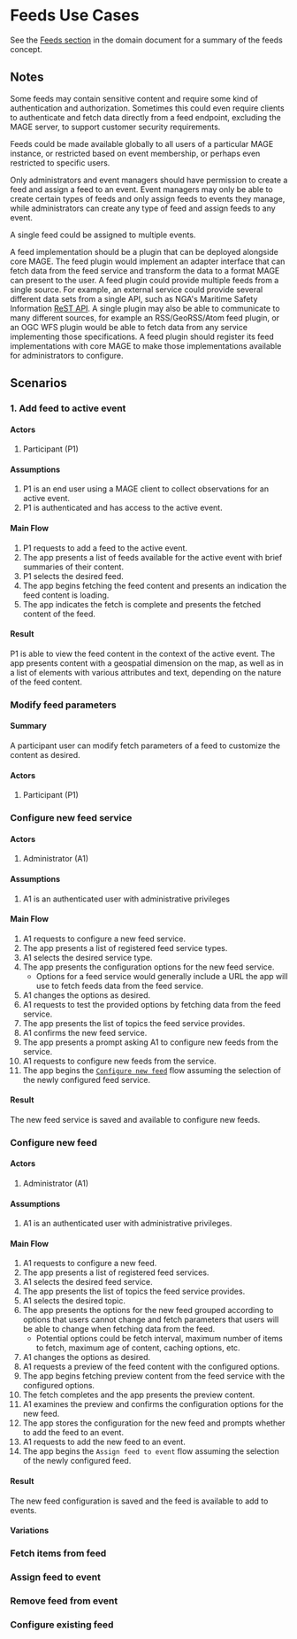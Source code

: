 # Feeds Use Cases

See the [Feeds section](../domain.md#feeds) in the domain document for a summary of the feeds concept.

## Notes
Some feeds may contain sensitive content and require some kind of authentication and authorization.  Sometimes this could even require clients to authenticate and fetch data directly from a feed endpoint, excluding the MAGE server, to support customer security requirements.

Feeds could be made available globally to all users of a particular MAGE instance, or restricted based on event membership, or perhaps even restricted to specific users.

Only administrators and event managers should have permission to create a feed and assign a feed to an event.  Event managers may only be able to create certain types of feeds and only assign feeds to events they manage, while administrators can create any type of feed and assign feeds to any event.

A single feed could be assigned to multiple events.

A feed implementation should be a plugin that can be deployed alongside core MAGE.  The feed plugin would implement an adapter interface that can fetch data from the feed service and transform the data to a format MAGE can present to the user.  A feed plugin could provide multiple feeds from a single source.  For example, an external service could provide several different data sets from a single API, such as NGA's Maritime Safety Information [ReST API](https://msi.nga.mil/api/swagger-ui.html).  A single plugin may also be able to communicate to many different sources, for example an RSS/GeoRSS/Atom feed plugin, or an OGC WFS plugin would be able to fetch data from any service implementing those specifications.  A feed plugin should register its feed implementations with core MAGE to make those implementations available for administrators to configure.

## Scenarios

### 1. Add feed to active event

#### Actors
1. Participant (P1)

#### Assumptions
1. P1 is an end user using a MAGE client to collect observations for an active event.
1. P1 is authenticated and has access to the active event.

#### Main Flow
1. P1 requests to add a feed to the active event.
1. The app presents a list of feeds available for the active event with brief summaries of their content.
1. P1 selects the desired feed.
1. The app begins fetching the feed content and presents an indication the feed content is loading.
1. The app indicates the fetch is complete and presents the fetched content of the feed.

#### Result
P1 is able to view the feed content in the context of the active event.  The app presents content with a geospatial dimension on the map, as well as in  a list of elements with various attributes and text, depending on the nature of the feed content.

### Modify feed parameters

#### Summary
A participant user can modify fetch parameters of a feed to customize the content as desired.

#### Actors
1. Participant (P1)

### Configure new feed service

#### Actors
1. Administrator (A1)

#### Assumptions
1. A1 is an authenticated user with administrative privileges

#### Main Flow
1. A1 requests to configure a new feed service.
1. The app presents a list of registered feed service types.
1. A1 selects the desired service type.
1. The app presents the configuration options for the new feed service.
   * Options for a feed service would generally include a URL the app will use to fetch feeds data from the feed service.
1. A1 changes the options as desired.
1. A1 requests to test the provided options by fetching data from the feed service.
1. The app presents the list of topics the feed service provides.
1. A1 confirms the new feed service.
1. The app presents a prompt asking A1 to configure new feeds from the service.
1. A1 requests to configure new feeds from the service.
1. The app begins the [`Configure new feed`](#configure-new-feed) flow assuming the selection of the newly configured feed service.

#### Result
The new feed service is saved and available to configure new feeds.

### Configure new feed

#### Actors
1. Administrator (A1)

#### Assumptions
1. A1 is an authenticated user with administrative privileges.

#### Main Flow
1. A1 requests to configure a new feed.
1. The app presents a list of registered feed services.
1. A1 selects the desired feed service.
1. The app presents the list of topics the feed service provides.
1. A1 selects the desired topic.
1. The app presents the options for the new feed grouped according to options that users cannot change and fetch parameters that users will be able to change when fetching data from the feed.
   * Potential options could be fetch interval, maximum number of items to fetch, maximum age of content, caching options, etc.
1. A1 changes the options as desired.
1. A1 requests a preview of the feed content with the configured options.
1. The app begins fetching preview content from the feed service with the configured options.
1. The fetch completes and the app presents the preview content.
1. A1 examines the preview and confirms the configuration options for the new feed.
1. The app stores the configuration for the new feed and prompts whether to add the feed to an event.
1. A1 requests to add the new feed to an event.
1. The app begins the `Assign feed to event` flow assuming the selection of the newly configured feed.

#### Result
The new feed configuration is saved and the feed is available to add to events.

#### Variations

### Fetch items from feed

### Assign feed to event

### Remove feed from event

### Configure existing feed